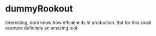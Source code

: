 # dummyRookout
Interesting, dont know how efficient its in production. But for this small example definitely an amazing tool.
